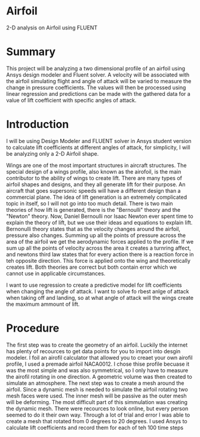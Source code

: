 # Airfoil
2-D analysis on Airfoil using FLUENT

# Summary

  This project will be analyzing a two dimensional profile of an airfoil using Ansys design modeler and Fluent solver. A velocity will be associated with the airfoil simulating flight and angle of attack will be varied to measure the change in pressure coefficients. The values will then be processed using linear regression and predictions can be made with the gathered data for a value of lift coefficient with specific angles of attack.
  
# Introduction

  I will be using Design Modeler and FLUENT solver in Ansys student version to calculate lift coefficients at different angles of attack, for simplicity, I will be analyzing only a 2-D Airfoil shape.
  
  Wings are one of the most important structures in aircraft structures. The special design of a wings profile, also known as the airofoil, is the main contributor to the ability of wings to create lift. There are many types of airfoil shapes and designs, and they all generate lift for their purpose. An aircraft that goes supersonic speeds will have a different design than a commercial plane. The idea of lift generation is an extremely complicated topic in itself, so I will not go into too much detail. There is two main theories of how lift is generated, there is the "Bernoulli" theory and the "Newton" theory. Now, Daniel Bernoulli nor Isaac Newton ever spent time to explain the theory of lift, but we use their ideas and equations to explain lift. Bernonulli theory states that as the velocity changes around the airfoil, pressure also changes. Summing up all the points of pressure across the area of the airfoil we get the aerodynamic forces applied to the profile. If we sum up all the points of velocity across the area it creates a turnring affect, and newtons third law states that for every action there is a reaction force in teh opposite direction. This force is applied onto the wing and theoretically creates lift. Both theories are correct but both contain error which we cannot use in applicable circumstances. 
  
  I want to use regression to create a predictive model for lift coefficients when changing the angle of attack. I want to solve fo rbest anlge of attack when taking off and landing, so at what angle of attack will the wings create the maximum ammount of lift.
  
# Procedure
  The first step was to create the geometry of an airfoil. Luckily the internet has plenty of recources to get data points for you to import into desgin modeler. I foil an airofil calculator that allowed you to creaet your own airofil profile, I used a premade airfoil NACA0012. I chose thise profile becuase it was the most simple and was also symmetrical, so I only have to measure the airofil rotating in one direction. A geometric volume was then created to simulate an atmosphere.
  The next step was to create a mesh around the airfoil. Since a dynamic mesh is needed to simulate the airfoil rotating two mesh faces were used. The inner mesh will be passive as the outer mesh will be deforming. The most difficult part of this simmulation was creating the dynamic mesh. There were recources to look online, but every person seemed to do it their own way. Through a lot of trial and error I was able to create a mesh that rotated from 0 degrees to 20 degrees. I used Ansys to calculate lift coefficients and record them for each of teh 100 time steps
